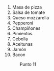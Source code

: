 <ol>
<li>Masa de pizza</li>
<li>Salsa de tomate</li>
<li>Queso mozzarella</li>
<li>Pepperoni</li>
<li>Champiñones</li>
<li>Pimientos</li>
<li>Cebolla</li>
<li>Aceitunas</li>
<li>Jamón</li>
<li>Bacon</li>
<ol>
Punto 11